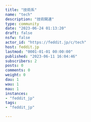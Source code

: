 ```yaml
---
title: "技術系" 
name: "tech"
description: "技術関連"
type: community
date: "2023-06-24 01:13:20"
draft: false
nsfw: false
actor_id: "https://feddit.jp/c/tech"
host: feddit.jp
lastmod: "0001-01-01 00:00:00"
published: "2023-06-11 16:04:46"
subscribers: 2
posts: 0
comments: 0
weight: 0
dau: 1
wau: 1
mau: 1
instances:
- "feddit_jp"
tags: 
- "feddit_jp"

---
```

